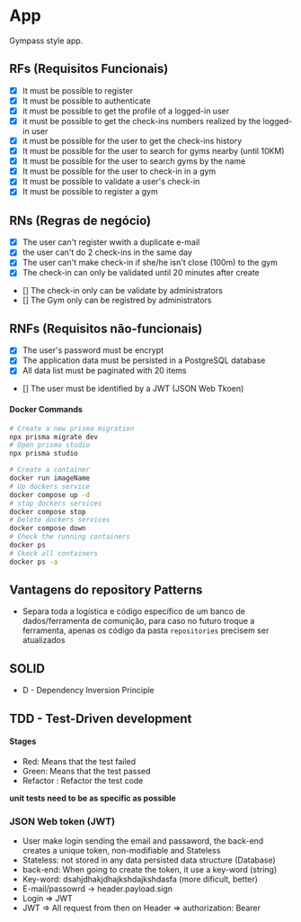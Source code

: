 # App

Gympass style app.

## RFs (Requisitos Funcionais)

- [x] It must be possible to register
- [x] It must be possible to authenticate
- [x] it must be possible to get the profile of a logged-in user
- [x] it must be possible to get the check-ins numbers realized by the logged-in user
- [x] it must be possible for the user to get the check-ins history
- [x] It must be possible for the user to search for gyms nearby (until 10KM)
- [x] It must be possible for the user to search gyms by the name
- [x] It must be possible for the user to check-in in a gym
- [x] It must be possible to validate a user's check-in
- [x] It must be possible to register a gym

## RNs (Regras de negócio)

- [x] The user can't register wwith a duplicate e-mail
- [x] the user can't do 2 check-ins in the same day
- [x] The user can't make check-in if she/he isn't close (100m) to the gym
- [x] The check-in can only be validated until 20 minutes after create
- [] The check-in only can be validate by administrators
- [] The Gym only can be registred by administrators

## RNFs (Requisitos não-funcionais)

- [x] The user's password must be encrypt
- [x] The application data must be persisted in a PostgreSQL database
- [x] All data list must be paginated with 20 items
- [] The user must be identified by a JWT (JSON Web Tkoen)

#### Docker Commands

```sh
# Create a new prisma migration
npx prisma migrate dev
# Open prisma studio
npx prisma studio

# Create a container
docker run imageName
# Up dockers service
docker compose up -d
# stop dockers services
docker compose stop
# Delete dockers services
docker compose down
# Check the running containers
docker ps
# Ckeck all containers
docker ps -a
```

## Vantagens do repository Patterns

- Separa toda a logística e código específico de um banco de dados/ferramenta de comunição, para caso no futuro troque a ferramenta, apenas os código da pasta `repositories` precisem ser atualizados

## SOLID

- D - Dependency Inversion Principle

## TDD - Test-Driven development

#### Stages

- Red: Means that the test failed
- Green: Means that the test passed
- Refactor : Refactor the test code
  <br>

**unit tests need to be as specific as possible**

### JSON Web token (JWT)

- User make login sending the email and passaword, the back-end creates a unique token, non-modifiable and Stateless
- Stateless: not stored in any data persisted data structure (Database)
- back-end: When going to create the token, it use a key-word (string)
- Key-word: dsahjdhakjdhajkshdajkshdasfa (more dificult, better)
- E-mail/passowrd -> header.payload.sign
- Login => JWT
- JWT => All request from then on Header => authorization: Bearer
